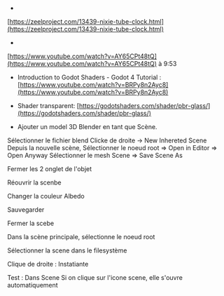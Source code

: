 


*
[https://zeelproject.com/13439-nixie-tube-clock.html](https://zeelproject.com/13439-nixie-tube-clock.html)


*
[https://www.youtube.com/watch?v=AY65CPt48tQ](https://www.youtube.com/watch?v=AY65CPt48tQ) à 9:53


* Introduction to Godot Shaders - Godot 4 Tutorial :
[https://www.youtube.com/watch?v=BRPy8n2Ayc8](https://www.youtube.com/watch?v=BRPy8n2Ayc8)


* Shader transparent: 
[https://godotshaders.com/shader/pbr-glass/](https://godotshaders.com/shader/pbr-glass/)




* Ajouter un model 3D Blender en tant que Scène.

Sélectionner le fichier blend
Clicke de droite -> New Inhereted Scene
Depuis la nouvelle scène, Sélectionner le noeud root => Open in Editor => Open Anyway
Sélectionner le mesh
Scene => Save Scene As

Fermer les 2 onglet de l'objet


Réouvrir la scenbe

Changer la couleur Albedo

Sauvegarder


Fermer la scebe


Dans la scène principale, sélectionne le noeud root

Sélectionner la scene dans le filesystème

Clique de droite : Instatiante



Test : 
Dans Scene
Si on clique sur l'icone scene, elle s'ouvre  automatiquement

